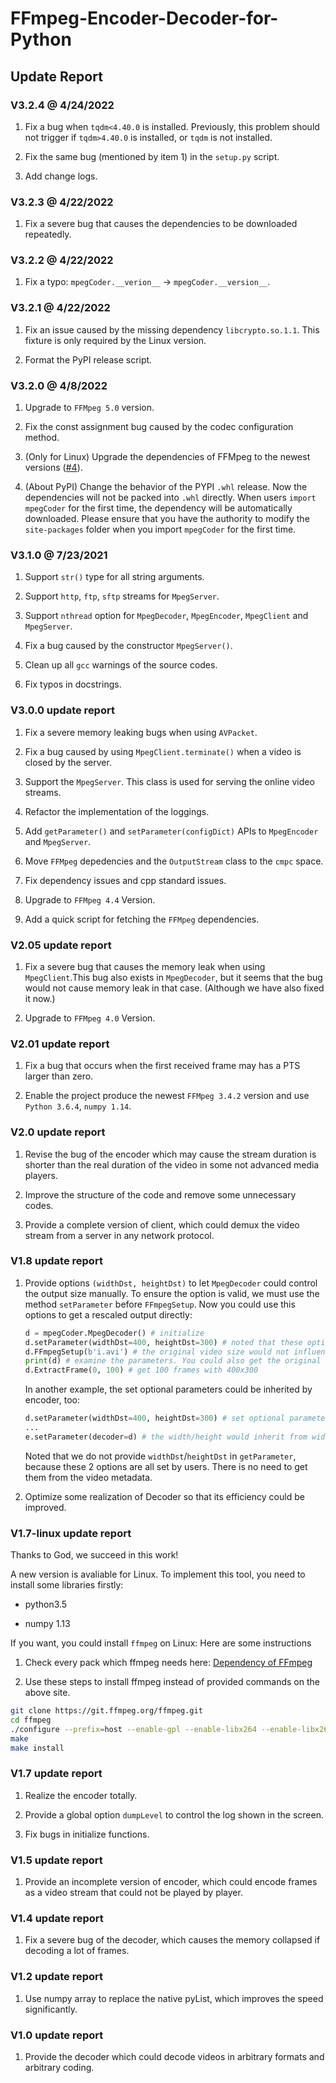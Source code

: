 # FFmpeg-Encoder-Decoder-for-Python

## Update Report

### V3.2.4 @ 4/24/2022

1. Fix a bug when `tqdm<4.40.0` is installed. Previously, this problem should not trigger if `tqdm>4.40.0` is installed, or `tqdm` is not installed.

2. Fix the same bug (mentioned by item 1) in the `setup.py` script.

3. Add change logs.

### V3.2.3 @ 4/22/2022

1. Fix a severe bug that causes the dependencies to be downloaded repeatedly.

### V3.2.2 @ 4/22/2022

1. Fix a typo: `mpegCoder.__verion__` -> `mpegCoder.__version__`.

### V3.2.1 @ 4/22/2022

1. Fix an issue caused by the missing dependency `libcrypto.so.1.1`. This fixture is only required by the Linux version.

2. Format the PyPI release script.

### V3.2.0 @ 4/8/2022

1. Upgrade to `FFMpeg 5.0` version.

2. Fix the const assignment bug caused by the codec configuration method.

3. (Only for Linux) Upgrade the dependencies of FFMpeg to the newest versions ([#4](https://github.com/cainmagi/FFmpeg-Encoder-Decoder-for-Python/issues/4)).

4. (About PyPI) Change the behavior of the PYPI `.whl` release. Now the dependencies will not be packed into `.whl` directly. When users `import mpegCoder` for the first time, the dependency will be automatically downloaded. Please ensure that you have the authority to modify the `site-packages` folder when you import `mpegCoder` for the first time.

### V3.1.0 @ 7/23/2021

1. Support `str()` type for all string arguments.

2. Support `http`, `ftp`, `sftp` streams for `MpegServer`.

3. Support `nthread` option for `MpegDecoder`, `MpegEncoder`, `MpegClient` and `MpegServer`.

4. Fix a bug caused by the constructor `MpegServer()`.

5. Clean up all `gcc` warnings of the source codes.

6. Fix typos in docstrings.

### V3.0.0 update report

1. Fix a severe memory leaking bugs when using `AVPacket`.

2. Fix a bug caused by using `MpegClient.terminate()` when a video is closed by the server.

3. Support the `MpegServer`. This class is used for serving the online video streams.

4. Refactor the implementation of the loggings.

5. Add `getParameter()` and `setParameter(configDict)` APIs to `MpegEncoder` and `MpegServer`.

6. Move `FFMpeg` depedencies and the `OutputStream` class to the `cmpc` space.

7. Fix dependency issues and cpp standard issues.

8. Upgrade to `FFMpeg 4.4` Version.

9. Add a quick script for fetching the `FFMpeg` dependencies.

### V2.05 update report

1. Fix a severe bug that causes the memory leak when using `MpegClient`.This bug also exists in `MpegDecoder`, but it seems that the bug would not cause memory leak in that case. (Although we have also fixed it now.)

2. Upgrade to `FFMpeg 4.0` Version.

### V2.01 update report

1. Fix a bug that occurs when the first received frame may has a PTS larger than zero.

2. Enable the project produce the newest `FFMpeg 3.4.2` version and use `Python 3.6.4`, `numpy 1.14`. 

### V2.0 update report

1. Revise the bug of the encoder which may cause the stream duration is shorter than the real duration of the video in some not advanced media players.

2. Improve the structure of the code and remove some unnecessary codes.

3. Provide a complete version of client, which could demux the video stream from a server in any network protocol.

### V1.8 update report

1. Provide options `(widthDst, heightDst)` to let `MpegDecoder` could control the output size manually. To ensure the option is valid, we must use the method `setParameter` before `FFmpegSetup`. Now you could use this options to get a rescaled output directly:

    ```python
    d = mpegCoder.MpegDecoder() # initialize
    d.setParameter(widthDst=400, heightDst=300) # noted that these options must be set before 'FFmpegSetup'! 
    d.FFmpegSetup(b'i.avi') # the original video size would not influence the output
    print(d) # examine the parameters. You could also get the original video size by 'getParameter'
    d.ExtractFrame(0, 100) # get 100 frames with 400x300
    ```

    In another example, the set optional parameters could be inherited by encoder, too:

    ```python
    d.setParameter(widthDst=400, heightDst=300) # set optional parameters
    ...
    e.setParameter(decoder=d) # the width/height would inherit from widthDst/heightDst rather than original width/height of the decoder.
    ```

    Noted that we do not provide `widthDst`/`heightDst` in `getParameter`, because these 2 options are all set by users. There is no need to get them from the video metadata. 

2. Optimize some realization of Decoder so that its efficiency could be improved.

### V1.7-linux update report

Thanks to God, we succeed in this work!

A new version is avaliable for Linux. To implement this tool, you need to install some libraries firstly:

* python3.5

* numpy 1.13

If you want, you could install `ffmpeg` on Linux: Here are some instructions

1. Check every pack which ffmpeg needs here: [Dependency of FFmpeg](https://trac.ffmpeg.org/wiki/CompilationGuide/Ubuntu "Dependency of FFmpeg")

2. Use these steps to install ffmpeg instead of provided commands on the above site.

```Bash
git clone https://git.ffmpeg.org/ffmpeg.git
cd ffmpeg
./configure --prefix=host --enable-gpl --enable-libx264 --enable-libx265 --enable-shared --disable-static --disable-doc
make
make install
```

### V1.7 update report

1. Realize the encoder totally.

2. Provide a global option `dumpLevel` to control the log shown in the screen.

3. Fix bugs in initialize functions.

### V1.5 update report

1. Provide an incomplete version of encoder, which could encode frames as a video stream that could not be played by player.
 
### V1.4 update report

1. Fix a severe bug of the decoder, which causes the memory collapsed if decoding a lot of frames.
 
### V1.2 update report

1. Use numpy array to replace the native pyList, which improves the speed  significantly.
 
### V1.0 update report

1. Provide the decoder which could decode videos in arbitrary formats and arbitrary coding.
